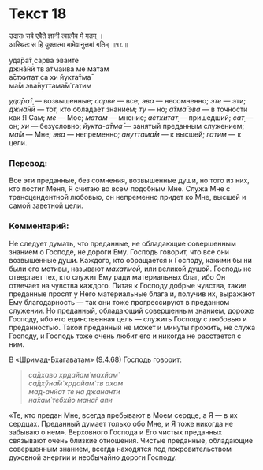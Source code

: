 # Текст 18

उदाराः सर्व एवैते ज्ञानी त्वात्मैव मे मतम् ।  
आस्थितः स हि युक्तात्मा मामेवानुत्तमां गतिम् ॥१८॥

уда̄ра̄т̣ сарва эваите  
джн̃а̄нӣ тв а̄тмаива ме матам  
а̄стхитат̣ са хи йукта̄тма̄  
ма̄м эва̄нуттама̄м̇ гатим

_уда̄ра̄т̣_ — возвышенные; _сарве_ — все; _эва_ — несомненно; _эте_ — эти; _джн̃а̄нӣ_ — тот, кто обладает знанием; _ту_ — но; _а̄тма̄ эва_ — в точности как Я Сам; _ме_ — Мое; _матам_ — мнение; _а̄стхитат̣_ — пришедший; _сат̣_ — он; _хи_ — безусловно; _йукта-а̄тма̄_ — занятый преданным служением; _ма̄м_ — Мне; _эва_ — непременно; _ануттама̄м_ — к высшей; _гатим_ — к цели.

### Перевод:

Все эти преданные, без сомнения, возвышенные души, но того из них, кто постиг Меня, Я считаю во всем подобным Мне. Служа Мне с трансцендентной любовью, он непременно придет ко Мне, высшей и самой заветной цели.

### Комментарий:

Не следует думать, что преданные, не обладающие совершенным знанием о Господе, не дороги Ему. Господь говорит, что все они возвышенные души. Каждого, кто обращается к Господу, какими бы ни были его мотивы, называют _махатмой,_ или великой душой. Господь не отвергает тех, кто служит Ему ради материальных благ, ибо Он отвечает на чувства каждого. Питая к Господу добрые чувства, такие преданные просят у Него материальные блага и, получив их, выражают Ему благодарность — так они тоже прогрессируют в преданном служении. Но преданный, обладающий совершенным знанием, дороже Господу, ибо его единственная цель — служить Господу с любовью и преданностью. Такой преданный не может и минуты прожить, не служа Господу, и Господь тоже очень любит его и никогда не расстается с ним.

В «Шримад-Бхагаватам» ([9.4.68](#)) Господь говорит:

> _са̄дхаво хр̣дайам̇ махйам̇  
> са̄дхӯна̄м̇ хр̣дайам̇ тв ахам  
> мад-анйат те на джа̄нанти  
> на̄хам̇ тебхйо мана̄г апи_

«Те, кто предан Мне, всегда пребывают в Моем сердце, а Я — в их сердцах. Преданный думает только обо Мне, и Я тоже никогда не забываю о нем». Верховного Господа и Его чистых преданных связывают очень близкие отношения. Чистые преданные, обладающие совершенным знанием, всегда находятся под покровительством духовной энергии и необычайно дороги Господу.